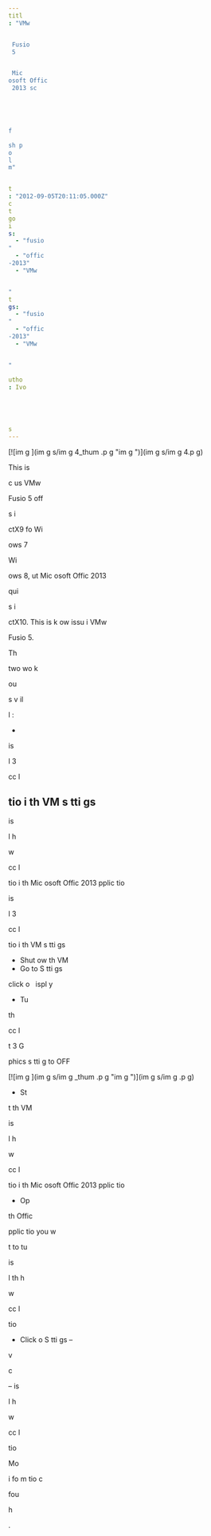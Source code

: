 ```yaml
---
titl
: "VMw


 Fusio
 5 


 Mic
osoft Offic
 2013 sc



 

f

sh p
o
l
m"


t
: "2012-09-05T20:11:05.000Z"
c
t
go
i
s: 
  - "fusio
"
  - "offic
-2013"
  - "VMw


"
t
gs: 
  - "fusio
"
  - "offic
-2013"
  - "VMw


"

utho
: Ivo 





s
---
```


[![im
g
](im
g
s/im
g
4_thum
.p
g "im
g
")](im
g
s/im
g
4.p
g)

This is 

c
us
 VMw


 Fusio
 5 off

s 
i

ctX9 fo
 Wi

ows 7 


 Wi

ows 8, 
ut Mic
osoft Offic
 2013 

qui

s 
i

ctX10. This is 
 k
ow issu
 i
 VMw


 Fusio
 5.

Th


 


 two wo
k 

ou

s 
v
il

l
:

- 
is

l
 3
 
cc
l


tio
 i
 th
 VM s
tti
gs
- 
is

l
 h


w


 
cc
l


tio
 i
 th
 Mic
osoft Offic
 2013 
pplic
tio






 
is

l
 3
 
cc
l


tio
 i
 th
 VM s
tti
gs

- Shut 
ow
 th
 VM
- Go to S
tti
gs 


 click o
  
ispl
y
- Tu

 th
 
cc
l


t
 3
 G

phics s
tti
g to OFF

[![im
g
](im
g
s/im
g
_thum
.p
g "im
g
")](im
g
s/im
g
.p
g)

- St

t th
 VM





 
is

l
 h


w


 
cc
l


tio
 i
 th
 Mic
osoft Offic
 2013 
pplic
tio


- Op

 th
 Offic
 
pplic
tio
 you w

t to tu

 
is

l
 th
 h


w


 
cc
l


tio

- Click o
 S
tti
gs – 

v

c

 – 
is

l
 h


w


 
cc
l


tio


Mo

 i
fo
m
tio
 c

 

 fou

 h


.






